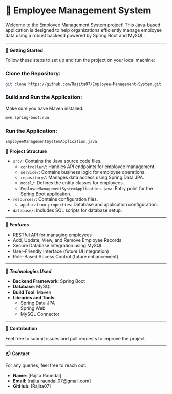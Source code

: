 # 🏢 Employee Management System

Welcome to the Employee Management System project! This Java-based application is designed to help organizations efficiently manage employee data using a robust backend powered by Spring Boot and MySQL.

---

🚀 **Getting Started**

Follow these steps to set up and run the project on your local machine:

### Clone the Repository:
```bash
git clone https://github.com/Rajita07/Employee-Management-System.git
```

### Build and Run the Application:
Make sure you have Maven installed.
```bash
mvn spring-boot:run
```

### Run the Application:
```bash
EmployeeManagementSystemApplication.java
```
📂 **Project Structure**

- `src/`: Contains the Java source code files.
  - `controller/`: Handles API endpoints for employee management.
  - `service/`: Contains business logic for employee operations.
  - `repository/`: Manages data access using Spring Data JPA.
  - `model/`: Defines the entity classes for employees.
  - `EmployeeManagementSystemApplication.java`: Entry point for the Spring Boot application.
- `resources/`: Contains configuration files.
  - `application.properties`: Database and application configuration.
- `database/`: Includes SQL scripts for database setup.

---

📌 ***Features***

- RESTful API for managing employees
- Add, Update, View, and Remove Employee Records
- Secure Database Integration using MySQL
- User-Friendly Interface (future UI integration)
- Role-Based Access Control (future enhancement)

---

📌 ***Technologies Used***

- **Backend Framework**: Spring Boot
- **Database**: MySQL
- **Build Tool**: Maven
- **Libraries and Tools**:
  - Spring Data JPA
  - Spring Web
  - MySQL Connector

---

🤝 **Contribution**

Feel free to submit issues and pull requests to improve the project.

---

📬 **Contact**

For any queries, feel free to reach out:
- **Name**: [Rajita Raundal]
- **Email**: [rajita.raundal.07@gmail.com]
- **GitHub**: [Rajita07]

